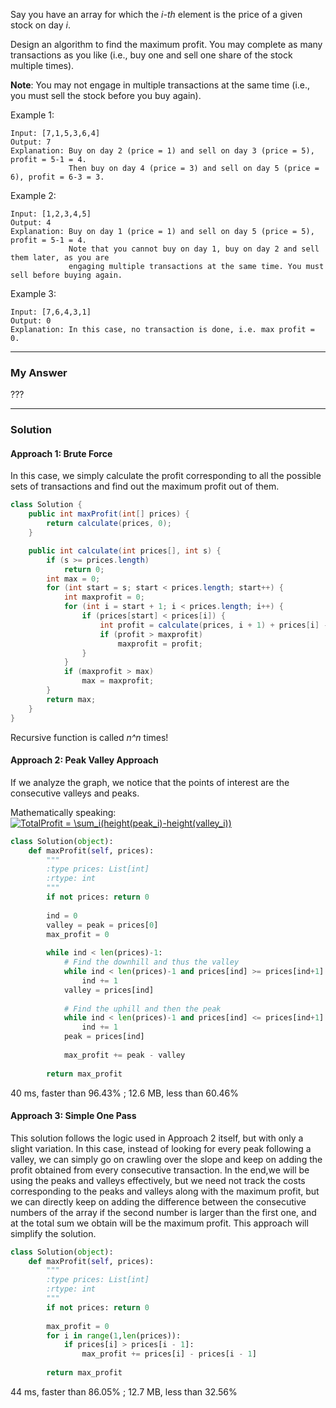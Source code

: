 Say you have an array for which the _i-th_ element is the price of a given stock on day _i_.

Design an algorithm to find the maximum profit. You may complete as many transactions as you like (i.e., buy one and sell one share of the stock multiple times).

**Note**: You may not engage in multiple transactions at the same time (i.e., you must sell the stock before you buy again).

Example 1:
```
Input: [7,1,5,3,6,4]
Output: 7
Explanation: Buy on day 2 (price = 1) and sell on day 3 (price = 5), profit = 5-1 = 4.
             Then buy on day 4 (price = 3) and sell on day 5 (price = 6), profit = 6-3 = 3.
```
Example 2:
```
Input: [1,2,3,4,5]
Output: 4
Explanation: Buy on day 1 (price = 1) and sell on day 5 (price = 5), profit = 5-1 = 4.
             Note that you cannot buy on day 1, buy on day 2 and sell them later, as you are
             engaging multiple transactions at the same time. You must sell before buying again.
```             
Example 3:
```
Input: [7,6,4,3,1]
Output: 0
Explanation: In this case, no transaction is done, i.e. max profit = 0.  
```

---
### My Answer
???

---
### Solution
#### Approach 1: Brute Force
In this case, we simply calculate the profit corresponding to all the possible sets of transactions and find out the maximum profit out of them.
```Java
class Solution {
    public int maxProfit(int[] prices) {
        return calculate(prices, 0);
    }

    public int calculate(int prices[], int s) {
        if (s >= prices.length)
            return 0;
        int max = 0;
        for (int start = s; start < prices.length; start++) {
            int maxprofit = 0;
            for (int i = start + 1; i < prices.length; i++) {
                if (prices[start] < prices[i]) {
                    int profit = calculate(prices, i + 1) + prices[i] - prices[start];
                    if (profit > maxprofit)
                        maxprofit = profit;
                }
            }
            if (maxprofit > max)
                max = maxprofit;
        }
        return max;
    }
}
```
Recursive function is called _n^n_ times!

#### Approach 2: Peak Valley Approach
If we analyze the graph, we notice that the points of interest are the consecutive valleys and peaks.

Mathematically speaking: <a href="https://www.codecogs.com/eqnedit.php?latex=TotalProfit&space;=&space;\sum_i(height(peak_i)-height(valley_i))" target="_blank"><img src="https://latex.codecogs.com/gif.latex?TotalProfit&space;=&space;\sum_i(height(peak_i)-height(valley_i))" title="TotalProfit = \sum_i(height(peak_i)-height(valley_i))" /></a>

```Python
class Solution(object):
    def maxProfit(self, prices):
        """
        :type prices: List[int]
        :rtype: int
        """
        if not prices: return 0
        
        ind = 0
        valley = peak = prices[0]     
        max_profit = 0
        
        while ind < len(prices)-1:
            # Find the downhill and thus the valley
            while ind < len(prices)-1 and prices[ind] >= prices[ind+1]:
                ind += 1
            valley = prices[ind]
            
            # Find the uphill and then the peak    
            while ind < len(prices)-1 and prices[ind] <= prices[ind+1]:
                ind += 1
            peak = prices[ind]
            
            max_profit += peak - valley
            
        return max_profit
```
40 ms, faster than 96.43% ; 12.6 MB, less than 60.46%

#### Approach 3: Simple One Pass
This solution follows the logic used in Approach 2 itself, but with only a slight variation. 
In this case, instead of looking for every peak following a valley, we can simply go on crawling over the slope and keep on adding the profit obtained from every consecutive transaction. 
In the end,we will be using the peaks and valleys effectively, but we need not track the costs corresponding to the peaks and valleys along with the maximum profit, 
but we can directly keep on adding the difference between the consecutive numbers of the array 
if the second number is larger than the first one, and at the total sum we obtain will be the maximum profit. 
This approach will simplify the solution. 
```Python
class Solution(object):
    def maxProfit(self, prices):
        """
        :type prices: List[int]
        :rtype: int
        """
        if not prices: return 0
    
        max_profit = 0
        for i in range(1,len(prices)):
            if prices[i] > prices[i - 1]:
                max_profit += prices[i] - prices[i - 1]
                 
        return max_profit
```        
44 ms, faster than 86.05%  ;  12.7 MB, less than 32.56%        
        

